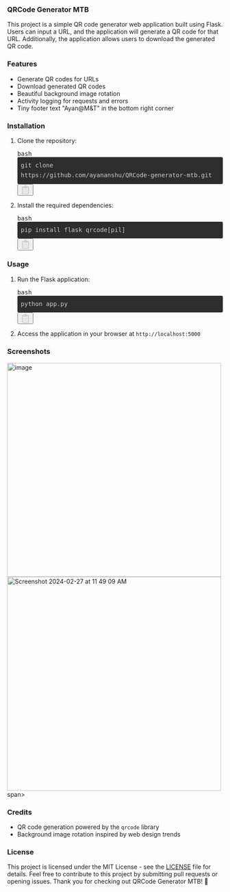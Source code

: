 <div class="relative default font-sans text-base text-textMain dark:text-textMainDark selection:bg-superDuper selection:text-textMain"><div class="min-w-0 break-words [word-break:break-word]"><div dir="auto"><div class="prose dark:prose-invert inline leading-normal break-words min-w-0 [word-break:break-word]"><h3>QRCode Generator MTB</h3>
<span class="">This project is a simple QR code generator web application built using Flask. Users can input a URL, and the application will generate a QR code for that URL. Additionally, the application allows users to download the generated QR code.</span>
<h3>Features</h3>
<ul class="list-outside list-disc pl-8">
<li><span class="">Generate QR codes for URLs</span></li>
<li><span class="">Download generated QR codes</span></li>
<li><span class="">Beautiful background image rotation</span></li>
<li><span class="">Activity logging for requests and errors</span></li>
<li><span class="">Tiny footer text "Ayan@M&amp;T" in the bottom right corner</span></li>
</ul>
<h3>Installation</h3>
<ol class="list-outside list-decimal marker:font-mono marker:text-sm pl-11">
<li><span class="">Clone the repository:</span><span class="">
</span><span class=""><div class="w-full  max-w-[90vw]"><pre class="not-prose font-mono font-extralight rounded overflow-hidden w-full text-sm"><div class="relative codeWrapper my-md"><div class="absolute text-textMainDark" style="z-index: 1; left: 0.75em; top: 10px;">bash</div><div class="sc-gEvEer ePundr"><span style="font-size: inherit; font-family: inherit; background: rgb(45, 45, 45); color: rgb(204, 204, 204); border-radius: 3px; display: flex; line-height: 1.42857; overflow-x: auto; white-space: pre;"><code style="font-size: inherit; font-family: inherit; line-height: 1.66667; padding: 8px;"><span class="token" style="color: rgb(204, 204, 204);">git</span> clone 
https://github.com/ayananshu/QRCode-generator-mtb.git
</code></span><button type="button" class="sc-aXZVg hebEKa"><svg class="icon" viewBox="0 0 384 512" width="16pt" height="16pt" fill="#cccccc"><path d="M280 240H168c-4.4 0-8 3.6-8 8v16c0 4.4 3.6 8 8 8h112c4.4 0 8-3.6 8-8v-16c0-4.4-3.6-8-8-8zm0 96H168c-4.4 0-8 3.6-8 8v16c0 4.4 3.6 8 8 8h112c4.4 0 8-3.6 8-8v-16c0-4.4-3.6-8-8-8zM112 232c-13.3 0-24 10.7-24 24s10.7 24 24 24 24-10.7 24-24-10.7-24-24-24zm0 96c-13.3 0-24 10.7-24 24s10.7 24 24 24 24-10.7 24-24-10.7-24-24-24zM336 64h-80c0-35.3-28.7-64-64-64s-64 28.7-64 64H48C21.5 64 0 85.5 0 112v352c0 26.5 21.5 48 48 48h288c26.5 0 48-21.5 48-48V112c0-26.5-21.5-48-48-48zM192 48c8.8 0 16 7.2 16 16s-7.2 16-16 16-16-7.2-16-16 7.2-16 16-16zm144 408c0 4.4-3.6 8-8 8H56c-4.4 0-8-3.6-8-8V120c0-4.4 3.6-8 8-8h40v32c0 8.8 7.2 16 16 16h160c8.8 0 16-7.2 16-16v-32h40c4.4 0 8 3.6 8 8v336z"></path></svg></button></div></div></pre></div></span><span class="">
</span></li>
<li><span class="">Install the required dependencies:</span><span class="">
</span><span class=""><div class="w-full  max-w-[90vw]"><pre class="not-prose font-mono font-extralight rounded overflow-hidden w-full text-sm"><div class="relative codeWrapper my-md"><div class="absolute text-textMainDark" style="z-index: 1; left: 0.75em; top: 10px;">bash</div><div class="sc-gEvEer ePundr"><span style="font-size: inherit; font-family: inherit; background: rgb(45, 45, 45); color: rgb(204, 204, 204); border-radius: 3px; display: flex; line-height: 1.42857; overflow-x: auto; white-space: pre;"><code style="font-size: inherit; font-family: inherit; line-height: 1.66667; padding: 8px;">pip <span class="token" style="color: rgb(204, 204, 204);">install</span> flask qrcode<span class="token punctuation">[</span>pil<span class="token punctuation">]</span>
</code></span><button type="button" class="sc-aXZVg hebEKa"><svg class="icon" viewBox="0 0 384 512" width="16pt" height="16pt" fill="#cccccc"><path d="M280 240H168c-4.4 0-8 3.6-8 8v16c0 4.4 3.6 8 8 8h112c4.4 0 8-3.6 8-8v-16c0-4.4-3.6-8-8-8zm0 96H168c-4.4 0-8 3.6-8 8v16c0 4.4 3.6 8 8 8h112c4.4 0 8-3.6 8-8v-16c0-4.4-3.6-8-8-8zM112 232c-13.3 0-24 10.7-24 24s10.7 24 24 24 24-10.7 24-24-10.7-24-24-24zm0 96c-13.3 0-24 10.7-24 24s10.7 24 24 24 24-10.7 24-24-10.7-24-24-24zM336 64h-80c0-35.3-28.7-64-64-64s-64 28.7-64 64H48C21.5 64 0 85.5 0 112v352c0 26.5 21.5 48 48 48h288c26.5 0 48-21.5 48-48V112c0-26.5-21.5-48-48-48zM192 48c8.8 0 16 7.2 16 16s-7.2 16-16 16-16-7.2-16-16 7.2-16 16-16zm144 408c0 4.4-3.6 8-8 8H56c-4.4 0-8-3.6-8-8V120c0-4.4 3.6-8 8-8h40v32c0 8.8 7.2 16 16 16h160c8.8 0 16-7.2 16-16v-32h40c4.4 0 8 3.6 8 8v336z"></path></svg></button></div></div></pre></div></span><span class="">
</span></li>
</ol>
<h3>Usage</h3>
<ol class="list-outside list-decimal marker:font-mono marker:text-sm pl-11">
<li><span class="">Run the Flask application:</span><span class="">
</span><span class=""><div class="w-full  max-w-[90vw]"><pre class="not-prose font-mono font-extralight rounded overflow-hidden w-full text-sm"><div class="relative codeWrapper my-md"><div class="absolute text-textMainDark" style="z-index: 1; left: 0.75em; top: 10px;">bash</div><div class="sc-gEvEer ePundr"><span style="font-size: inherit; font-family: inherit; background: rgb(45, 45, 45); color: rgb(204, 204, 204); border-radius: 3px; display: flex; line-height: 1.42857; overflow-x: auto; white-space: pre;"><code style="font-size: inherit; font-family: inherit; line-height: 1.66667; padding: 8px;">python app.py
</code></span><button type="button" class="sc-aXZVg hebEKa"><svg class="icon" viewBox="0 0 384 512" width="16pt" height="16pt" fill="#cccccc"><path d="M280 240H168c-4.4 0-8 3.6-8 8v16c0 4.4 3.6 8 8 8h112c4.4 0 8-3.6 8-8v-16c0-4.4-3.6-8-8-8zm0 96H168c-4.4 0-8 3.6-8 8v16c0 4.4 3.6 8 8 8h112c4.4 0 8-3.6 8-8v-16c0-4.4-3.6-8-8-8zM112 232c-13.3 0-24 10.7-24 24s10.7 24 24 24 24-10.7 24-24-10.7-24-24-24zm0 96c-13.3 0-24 10.7-24 24s10.7 24 24 24 24-10.7 24-24-10.7-24-24-24zM336 64h-80c0-35.3-28.7-64-64-64s-64 28.7-64 64H48C21.5 64 0 85.5 0 112v352c0 26.5 21.5 48 48 48h288c26.5 0 48-21.5 48-48V112c0-26.5-21.5-48-48-48zM192 48c8.8 0 16 7.2 16 16s-7.2 16-16 16-16-7.2-16-16 7.2-16 16-16zm144 408c0 4.4-3.6 8-8 8H56c-4.4 0-8-3.6-8-8V120c0-4.4 3.6-8 8-8h40v32c0 8.8 7.2 16 16 16h160c8.8 0 16-7.2 16-16v-32h40c4.4 0 8 3.6 8 8v336z"></path></svg></button></div></div></pre></div></span><span class="">
</span></li>
<li><span class="">Access the application in your browser at </span><span class=""><code>http://localhost:5000</code></span></li>
</ol>
<h3>Screenshots</h3>
<span class=""><img width="500" alt="image" src="https://github.com/ayananshu/QRCode-generator-mtb/assets/30047668/519d7709-ea7b-4c07-baa9-cde526f3be42">
<br></span><span class="">
<span class=""><img width="500" alt="Screenshot 2024-02-27 at 11 49 09 AM" src="https://github.com/ayananshu/QRCode-generator-mtb/assets/30047668/d53e9c67-cbb8-412e-96de-c6e86c1979c7">
</span>span>
<h3>Credits</h3>
<ul class="list-outside list-disc pl-8">
<li><span class="">QR code generation powered by the </span><span class=""><code>qrcode</code></span><span class=""> library</span></li>
<li><span class="">Background image rotation inspired by web design trends</span></li>
</ul>
<h3>License</h3>
<span class="">This project is licensed under the MIT License - see the </span><span class=""><a target="_blank" class="break-word decoration-from-font underline underline-offset-1 hover:text-super hover:decoration-super dark:hover:text-superDark dark:hover:decoration-superDark transition-all duration-300" href="/LICENSE">LICENSE</a></span><span class=""> file for details.</span><span class="block mt-md"></span>
<span class="">Feel free to contribute to this project by submitting pull requests or opening issues. Thank you for checking out QRCode Generator MTB! 🚀</span></div></div></div></div>
